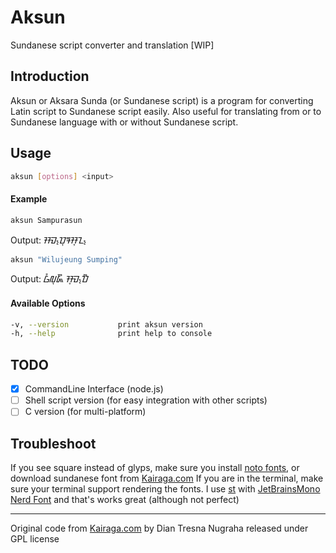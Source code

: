 # Aksun
Sundanese script converter and translation [WIP]

Introduction
------------

Aksun or Aksara Sunda (or Sundanese script) is a program for converting Latin script to Sundanese script easily. Also useful for translating from or to Sundanese language with or without Sundanese script.

Usage
-----
```sh
aksun [options] <input>
```

#### Example
```sh
aksun Sampurasun
```
Output: ᮞᮙ᮪ᮕᮥᮛᮞᮥᮔ᮪

```sh
aksun "Wilujeung Sumping"
```
Output: ᮝᮤᮜᮥᮏᮩᮀ ᮞᮥᮙ᮪ᮕᮤᮀ

#### Available Options
```sh
-v, --version           print aksun version
-h, --help              print help to console
```


TODO
----
* [X] CommandLine Interface (node.js)
* [ ] Shell script version (for easy integration with other scripts)
* [ ] C version (for multi-platform)

Troubleshoot
------------
If you see square instead of glyps, make sure you install [noto fonts](https://www.google.com/get/noto/), or download sundanese font from [Kairaga.com](https://www.kairaga.com/font-sunda/ "download sundanese font")
If you are in the terminal, make sure your terminal support rendering the fonts. I use [st](https://github.com/nugrhrizki/st "my patch of st") with [JetBrainsMono Nerd Font](https://www.nerdfonts.com/font-downloads) and that's works great (although not perfect)

---

Original code from [Kairaga.com](https://www.kairaga.com/ "kairaga.com portal manuscript Sunda")
by Dian Tresna Nugraha released under GPL license
